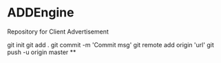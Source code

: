 # ADDEngine
Repository for Client Advertisement



git init
git add .
git commit -m 'Commit msg'
git remote add origin 'url'
git push -u origin master
**
